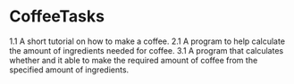 # CoffeeTasks
1.1 A short tutorial on how to make a coffee.
2.1 A program to help calculate the amount of ingredients needed for coffee.
3.1 A program that calculates whether and it  able to make the required amount of coffee from the specified amount of ingredients.

